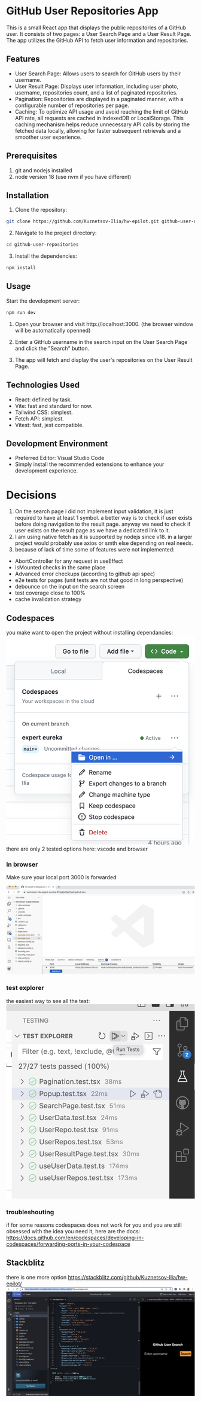# GitHub User Repositories App

This is a small React app that displays the public repositories of a GitHub user. It consists of two pages: a User Search Page and a User Result Page. The app utilizes the GitHub API to fetch user information and repositories.

## Features

- User Search Page: Allows users to search for GitHub users by their username.
- User Result Page: Displays user information, including user photo, username, repositories count, and a list of paginated repositories.
- Pagination: Repositories are displayed in a paginated manner, with a configurable number of repositories per page.
- Caching: To optimize API usage and avoid reaching the limit of GitHub API rate, all requests are cached in IndexedDB or LocalStorage. This caching mechanism helps reduce unnecessary API calls by storing the fetched data locally, allowing for faster subsequent retrievals and a smoother user experience.


## Prerequisites
1. git and nodejs installed
2. node version 18 (use nvm if you have different)

## Installation

1. Clone the repository:

```bash
git clone https://github.com/Kuznetsov-Ilia/hw-epilot.git github-user-repositories
``````

2. Navigate to the project directory:

```bash
cd github-user-repositories
``````
3. Install the dependencies:

```bash
npm install
```

## Usage
Start the development server:

```bash
npm run dev
```

1. Open your browser and visit http://localhost:3000. (the browser window will be automatically openned)

2. Enter a GitHub username in the search input on the User Search Page and click the "Search" button.

3. The app will fetch and display the user's repositories on the User Result Page.


## Technologies Used
- React: defined by task.
- Vite: fast and standard for now.
- Tailwind CSS: simplest.
- Fetch API: simplest.
- Vitest: fast, jest compatible.

## Development Environment
- Preferred Editor: Visual Studio Code
- Simply install the recommended extensions to enhance your development experience.


# Decisions
1. On the search page i did not implement input validation, it is just required to have at least 1 symbol. a better way is to check if user exists before doing navigation to the result page. anyway we need to check if user exists on the result page as we have a dedicated link to it.
2. I am using native fetch as it is supported by nodejs since v18. in a larger project would probably use axios or smth else depending on real needs.
3. because of lack of time some of features were not implemented:
- AbortController for any request in useEffect
- isMounted checks in the same place
- Advanced error checkups (according to github api spec)
- e2e tests for pages (unit tests are not that good in long perspective)
- debounce on the input on the search screen
- test coverage close to 100%
- cache invalidation strategy


## Codespaces
you make want to open the project without installing dependancies:
![open opts](docs/openin.png)
there are only 2 tested options here: vscode and browser

### In browser
Make sure your local port 3000 is forwarded

![in browser](docs/image.png)

### test explorer
the easiest way to see all the test:
![tests](docs/tests.png)

### troubleshouting
if for some reasons codespaces does not work for you and you are still obsessed with the idea you need it, here are the docs:
https://docs.github.com/en/codespaces/developing-in-codespaces/forwarding-ports-in-your-codespace

## Stackblitz
there is one more option https://stackblitz.com/github/Kuznetsov-Ilia/hw-epilot/
![stackblitz](docs/stackblitz.png)